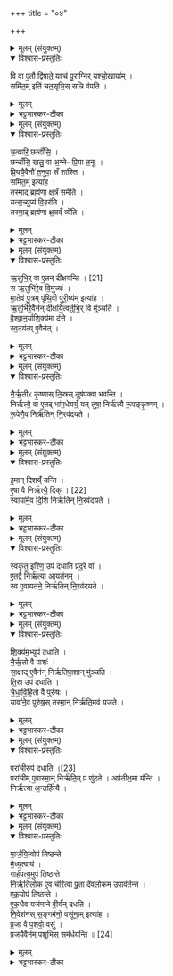 +++
title = "०४"

+++


<details><summary>मूलम् (संयुक्तम्)</summary>

वि वा ए॒तौ द्वि॑षाते॒ यश्च॑ पु॒राग्निर्यश्चो॒खायाँ॒ समि॑त॒मिति॑ चत॒सृभि॒स्सन्नि व॑पति
</details>

<details open><summary>विश्वास-प्रस्तुतिः</summary>

वि वा ए॒तौ द्वि॑षाते॒ यश्च॑ पु॒राग्निर् यश्चो॒खाया॑म् ।   
समि॑त॒म् इति॑ चत॒सृभि॒स् सन्नि व॑पति ।  
</details>

<details><summary>मूलम्</summary>

वि वा ए॒तौ द्वि॑षाते॒ यश्च॑ पु॒राग्निर् यश्चो॒खाया॑म् ।   
समि॑त॒म् इति॑ चत॒सृभि॒स् सन्नि व॑पति ।  
</details>

<details><summary>भट्टभास्कर-टीका</summary>

1वि वा इत्यादि ॥ पुरातनो गार्हपत्याग्निः प्रतिसमेधीयः उख्योऽन्यः । एतौ सह न्युप्यमानौ द्विषाते । तस्मात् 'समितं' इति चतसृभिः संनिवपति । एतदुक्तं भवति - उख्यमध्वर्युरादत्ते । प्रतिसमेधनीयं प्रतिप्रस्थाता । तौ पुरस्तात् प्रत्यञ्चौ गार्हपत्यचितौ अग्नी संनिवपत इति ॥
</details>

<details><summary>मूलम् (संयुक्तम्)</summary>

च॒त्वारि॒ छन्दाँ॑सि॒ छन्दाँ॑सि॒ खलु॒ वा अ॒ग्नेᳶ प्रि॒या त॒नूᳶ प्रि॒ययै॒वैनौ॑ त॒नुवा॒ सँ शा॑स्ति॒ समि॑त॒मित्या॑ह॒ तस्मा॒द्ब्रह्म॑णा क्ष॒त्रँ समे॑ति॒ यत्स॒न्न्युप्य॑ वि॒हर॑ति॒ तस्मा॒द्ब्रह्म॑णा क्ष॒त्रव्व्ँये॑त्य्
</details>

<details open><summary>विश्वास-प्रस्तुतिः</summary>

च॒त्वारि॒ छन्दाँ॑सि॒ ।   
छन्दाँ॑सि॒ खलु॒ वा अ॒ग्नेᳶ प्रि॒या त॒नूः ।  
प्रि॒ययै॒वैनौ॑ त॒नुवा॒ सँ शा॑स्ति ।  
समि॑त॒म् इत्या॑ह ।  
तस्मा॒द् ब्रह्म॑णा क्ष॒त्रँ समे॑ति ।  
यत्स॒न्न्युप्य॑ वि॒हर॑ति ।  
तस्मा॒द् ब्रह्म॑णा क्ष॒त्रव्ँ व्ये॑ति ।  
</details>

<details><summary>मूलम्</summary>

च॒त्वारि॒ छन्दाँ॑सि॒ ।   
छन्दाँ॑सि॒ खलु॒ वा अ॒ग्नेᳶ प्रि॒या त॒नूः ।  
प्रि॒ययै॒वैनौ॑ त॒नुवा॒ सँ शा॑स्ति ।  
समि॑त॒म् इत्या॑ह ।  
तस्मा॒द् ब्रह्म॑णा क्ष॒त्रँ समे॑ति ।  
यत्स॒न्न्युप्य॑ वि॒हर॑ति ।  
तस्मा॒द् ब्रह्म॑णा क्ष॒त्रव्ँ व्ये॑ति ।  
</details>

<details><summary>भट्टभास्कर-टीका</summary>

2चत्वारीत्यीदि ॥ गतम् । तस्मादिति । अग्न्योः सुसङ्गतत्वेन ब्रह्मक्षत्रयोः सुसङ्गतत्वम् । व्येतीति । संन्युप्य सह न्युप्य विहरणात् ब्रह्माधीनप्रकाशं पृथक्त्वेन स्थितं क्षत्रमिति ॥
</details>

<details><summary>मूलम् (संयुक्तम्)</summary>

ऋ॒तुभिः॑ [21]  
वा ए॒तन्दी॑क्षयन्ति॒ स ऋ॒तुभि॑रे॒व वि॒मुच्यो॑ मा॒तेव॑ पु॒त्रम्पृ॑थि॒वी पु॑री॒ष्य॑मित्या॑ह॒र्तुभि॑रे॒वैन॑न्दीक्षयि॒त्वर्तुभि॒र्वि मु॑ञ्चति वैश्वान॒र्या शि॒क्य॑मा द॑त्ते स्व॒दय॑त्ये॒वैन॑न्
</details>

<details open><summary>विश्वास-प्रस्तुतिः</summary>

ऋ॒तुभि॒र्  वा ए॒तन् दी॑क्षयन्ति । [21]  
स ऋ॒तुभि॑रे॒व वि॒मुच्यः॑ ।  
मा॒तेव॑ पु॒त्रम् पृ॑थि॒वी पु॑री॒ष्य॑म् इत्या॑ह ।  
ऋ॒तुभि॑रे॒वैन॑न् दीक्षयि॒त्वर्तुभि॒र् वि मु॑ञ्चति ।  
वै॒श्वा॒न॒र्याशि॒क्य॑मा द॑त्ते ।  
स्व॒दय॑त्य् ए॒वैन॑त् ।  
</details>

<details><summary>मूलम्</summary>

ऋ॒तुभि॒र्  वा ए॒तन् दी॑क्षयन्ति । [21]  
स ऋ॒तुभि॑रे॒व वि॒मुच्यः॑ ।  
मा॒तेव॑ पु॒त्रम् पृ॑थि॒वी पु॑री॒ष्य॑म् इत्या॑ह ।  
ऋ॒तुभि॑रे॒वैन॑न् दीक्षयि॒त्वर्तुभि॒र् वि मु॑ञ्चति ।  
वै॒श्वा॒न॒र्याशि॒क्य॑मा द॑त्ते ।  
स्व॒दय॑त्य् ए॒वैन॑त् ।  
</details>

<details><summary>भट्टभास्कर-टीका</summary>

3ऋतुभिर्वा इत्यादि ॥ यथोक्तं 'षड्भिर्दीक्षयति' इत्यादि । स इदानीं ऋतुभिरेव विमुच्यः विमोक्तव्यः । छान्दसः क्विप् । तस्मात् 'मातेव पुत्रं' इति शिक्यात् उखां निरूहति । अग्नियजमानयोरभेद उपचर्यते । ऋतुभिरेव कृतदीक्षस्य ऋतुभिरेव विमोकः कृतो भवति 'ऋतुभिः सविदानः' इति दर्शनात् । संवेदनमैकमत्यम् । स्वदयत्येवेति । वैश्वानरसम्बन्धात् स्वाद्वेव करोत्येनच्छिक्यं यजमानस्य ॥
</details>

<details><summary>मूलम् (संयुक्तम्)</summary>

नैर्ऋ॒तीᳵ कृ॒ष्णास्ति॒स्रस्तुष॑पक्वा भवन्ति॒ निर्ऋ॑त्यै॒ वा ए॒तद्भा॑ग॒धेयय्ँ॒यत्तुषा॒ निर्ऋ॑त्यै रू॒पङ्कृ॒ष्णँ रू॒पेणै॒व निर्ऋ॑तिन्नि॒रव॑दयत
</details>

<details open><summary>विश्वास-प्रस्तुतिः</summary>

नै॒र्ऋ॒तीᳵ कृ॒ष्णास् ति॒स्रस् तुष॑पक्वा भवन्ति ।   
निर्ऋ॑त्यै॒ वा ए॒तद् भा॑ग॒धेयय्ँ॒ यत् तुषा॒ निर्ऋ॑त्यै रू॒पङ्कृ॒ष्णम् ।  
रू॒पेणै॒व निर्ऋ॑तिन् नि॒रव॑दयते ।  
</details>

<details><summary>मूलम्</summary>

नै॒र्ऋ॒तीᳵ कृ॒ष्णास् ति॒स्रस् तुष॑पक्वा भवन्ति ।   
निर्ऋ॑त्यै॒ वा ए॒तद् भा॑ग॒धेयय्ँ॒ यत् तुषा॒ निर्ऋ॑त्यै रू॒पङ्कृ॒ष्णम् ।  
रू॒पेणै॒व निर्ऋ॑तिन् नि॒रव॑दयते ।  
</details>

<details><summary>भट्टभास्कर-टीका</summary>

4नैरृतीरित्यादि ॥ नैरृत्यः । पूर्ववत्पूर्वसवर्णदीर्घत्वम् । तिस्र इति । 'तिसृभ्यो जसः' इति उदात्तत्वम् । तुषैः पक्वाः तुषपक्वाः । तृतीयायाः पूर्वपदप्रकृतिस्वरत्वम् । निरृत्या इति षष्ठ्यर्थे चतुर्थी । निरवदयत इति । निपूर्वात्सा(?) निस्सारयति । रूपेणेति । रूपानुसारेण गच्छति ॥
</details>

<details><summary>मूलम् (संयुक्तम्)</summary>

इ॒मान्दिशय्ँ॑यन्त्ये॒षा [22]  
वै निर्ऋ॑त्यै॒ दिक्स्वाया॑मे॒व दि॒शि निर्ऋ॑तिन्नि॒रव॑दयते॒
</details>

<details open><summary>विश्वास-प्रस्तुतिः</summary>

इ॒मान् दिशय्ँ॑ यन्ति ।  
ए॒षा  वै निर्ऋ॑त्यै॒ दिक् । [22]   
स्वाया॑मे॒व दि॒शि निर्ऋ॑तिन् नि॒रव॑दयते ।  
</details>

<details><summary>मूलम्</summary>

इ॒मान् दिशय्ँ॑ यन्ति ।  
ए॒षा  वै निर्ऋ॑त्यै॒ दिक् । [22]   
स्वाया॑मे॒व दि॒शि निर्ऋ॑तिन् नि॒रव॑दयते ।  
</details>

<details><summary>भट्टभास्कर-टीका</summary>

5इमामिति ॥ दक्षिणापरामङ्गुल्या निर्दिशति । एषा वा इत्यादि । गतम् ॥
</details>

<details><summary>मूलम् (संयुक्तम्)</summary>

स्वकृ॑त॒ इरि॑ण॒ उप॑ दधाति प्रद॒रे वै॒तद्वै निर्ऋ॑त्या आ॒यत॑नँ॒ स्व ए॒वायत॑ने॒ निर्ऋ॑तिन्नि॒रव॑दयते
</details>

<details open><summary>विश्वास-प्रस्तुतिः</summary>

स्वकृ॑त॒ इरि॑ण॒ उप॑ दधाति प्रद॒रे वा॑ ।   
ए॒तद्वै निर्ऋ॑त्या आ॒यत॑नम् ।  
स्व ए॒वायत॑ने॒ निर्ऋ॑तिन् नि॒रव॑दयते ।  
</details>

<details><summary>मूलम्</summary>

स्वकृ॑त॒ इरि॑ण॒ उप॑ दधाति प्रद॒रे वा॑ ।   
ए॒तद्वै निर्ऋ॑त्या आ॒यत॑नम् ।  
स्व ए॒वायत॑ने॒ निर्ऋ॑तिन् नि॒रव॑दयते ।  
</details>

<details><summary>भट्टभास्कर-टीका</summary>

6स्वकृत इरिण इति ॥ नैसर्गिकमूषरम् । प्रदरो भूमिबिलम् । तत्र तास्तिस्र इष्टका उपदधाति ॥
</details>

<details><summary>मूलम् (संयुक्तम्)</summary>

शि॒क्य॑म॒भ्युप॑ दधाति नैर्ऋ॒तो वै पाश॑स्सा॒क्षादे॒वैन॑न्निर्ऋतिपा॒शान्मु॑ञ्चति ति॒स्र उप॑ दधाति त्रेधाविहि॒तो वै पुरु॑षो॒ यावा॑ने॒व पुरु॑ष॒स्तस्मा॒न्निर्ऋ॑ति॒मव॑ यजते॒
</details>

<details open><summary>विश्वास-प्रस्तुतिः</summary>

शि॒क्य॑म॒भ्युप॑ दधाति ।   
नै॒र्ऋ॒तो वै पाशः॑ ।  
सा॒क्षाद् ए॒वैन॑न् निर्ऋतिपा॒शान् मु॑ञ्चति ।  
ति॒स्र उप॑ दधाति ।  
त्रे॒धा॒वि॒हि॒तो वै पुरु॑षः ।   
यावा॑ने॒व पुरु॑ष॒स् तस्मा॒न् निर्ऋ॑ति॒मव॑ यजते ।  
</details>

<details><summary>मूलम्</summary>

शि॒क्य॑म॒भ्युप॑ दधाति ।   
नै॒र्ऋ॒तो वै पाशः॑ ।  
सा॒क्षाद् ए॒वैन॑न् निर्ऋतिपा॒शान् मु॑ञ्चति ।  
ति॒स्र उप॑ दधाति ।  
त्रे॒धा॒वि॒हि॒तो वै पुरु॑षः ।   
यावा॑ने॒व पुरु॑ष॒स् तस्मा॒न् निर्ऋ॑ति॒मव॑ यजते ।  
</details>

<details><summary>भट्टभास्कर-टीका</summary>

7शिक्यमिति ॥ शिक्यसमीपे पराचीरुपदधाति 'नमस्सुते निरृते' इति तिसृभिः । तिस्र इति स्रादेशोन्तोदात्त इष्यते । 'उदात्तयणः' इति शस उदात्तत्वम् । त्रेधेति । त्रिभिः देहभागैः ऊर्ध्वाधोमध्यभागैः ॥
</details>

<details><summary>मूलम् (संयुक्तम्)</summary>

परा॑ची॒रुप॑ [23]  
द॒धा॒ति॒ परा॑चीमे॒वास्मा॒न्निर्ऋ॑ति॒म्प्र णु॑द॒तेऽप्र॑तीक्ष॒मा य॑न्ति॒ निर्ऋ॑त्या अ॒न्तर्हि॑त्यै
</details>

<details open><summary>विश्वास-प्रस्तुतिः</summary>

परा॑ची॒रुप॑ दधाति ।[23]  
परा॑चीम् ए॒वास्मा॒न् निर्ऋ॑ति॒म् प्र णु॑दते ।
अप्र॑तीक्ष॒मा य॑न्ति ।  
निर्ऋ॑त्या अ॒न्तर्हि॑त्यै ।  
</details>

<details><summary>मूलम्</summary>

परा॑ची॒रुप॑ दधाति ।[23]  
परा॑चीम् ए॒वास्मा॒न् निर्ऋ॑ति॒म् प्र णु॑दते ।
अप्र॑तीक्ष॒मा य॑न्ति ।  
निर्ऋ॑त्या अ॒न्तर्हि॑त्यै ।  
</details>

<details><summary>भट्टभास्कर-टीका</summary>

8पराचीरिति ॥ प्रत्यग्र इति । पराचीमिति । अपुनरावृत्ताम् । अप्रतीक्षमिति । पृष्ठतः प्रतिनिवृत्तां रक्षणमकुर्वन्तः आगच्छन्ति । आभीक्ष्ण्ये णमुल् । अन्तर्हीत्या इति । "अन्तरपरिग्रह' इति गतित्वात् 'तादौ च' इति गतेः प्रकृतिस्वत्वम् ॥
</details>

<details><summary>मूलम् (संयुक्तम्)</summary>

मार्जयि॒त्वोप॑ तिष्ठन्ते मेध्य॒त्वाय॒ गार्ह॑पत्य॒मुप॑ तिष्ठन्ते निर्ऋतिलो॒क ए॒व च॑रि॒त्वा पू॒ता दे॑वलो॒कमु॒पाव॑र्तन्त॒ एक॒योप॑ तिष्ठन्त एक॒धैव यज॑माने वी॒र्य॑न्दधति नि॒वेश॑नस्स॒ङ्गम॑नो॒ वसू॑ना॒मित्या॑ह प्र॒जा वै प॒शवो॒ वसु॑ प्र॒जयै॒वैन॑म्प॒शुभि॒स्सम॑र्धयन्ति ॥ [24]  
</details>

<details open><summary>विश्वास-प्रस्तुतिः</summary>

मा॒र्ज॒यि॒त्वोप॑ तिष्ठन्ते   
मे॒ध्य॒त्वाय॑ ।  
गार्ह॑पत्य॒मुप॑ तिष्ठन्ते   
नि॒र्ऋ॒ति॒लो॒क ए॒व च॑रि॒त्वा पू॒ता दे॑वलो॒कम् उ॒पाव॑र्तन्त ।  
एक॒योप॑ तिष्ठन्ते ।  
ए॒क॒धैव यज॑माने वी॒र्य॑न् दधति ।  
नि॒वेश॑नस् स॒ङ्गम॑नो॒ वसू॑ना॒म् इत्या॑ह ।  
प्र॒जा वै प॒शवो॒ वसु॑ ।  
प्र॒जयै॒वैन॑म् प॒शुभि॒स् सम॑र्धयन्ति ॥ [24]  
</details>

<details><summary>मूलम्</summary>

मा॒र्ज॒यि॒त्वोप॑ तिष्ठन्ते   
मे॒ध्य॒त्वाय॑ ।  
गार्ह॑पत्य॒मुप॑ तिष्ठन्ते   
नि॒र्ऋ॒ति॒लो॒क ए॒व च॑रि॒त्वा पू॒ता दे॑वलो॒कम् उ॒पाव॑र्तन्त ।  
एक॒योप॑ तिष्ठन्ते ।  
ए॒क॒धैव यज॑माने वी॒र्य॑न् दधति ।  
नि॒वेश॑नस् स॒ङ्गम॑नो॒ वसू॑ना॒म् इत्या॑ह ।  
प्र॒जा वै प॒शवो॒ वसु॑ ।  
प्र॒जयै॒वैन॑म् प॒शुभि॒स् सम॑र्धयन्ति ॥ [24]  
</details>

<details><summary>भट्टभास्कर-टीका</summary>

9मार्जयित्वोप तिष्ठन्ते इति ॥ 'असुन्वन्तं' इति द्वाभ्यां निर्ऋतिमुपतिष्ठते । गार्हपत्यमिति । 'निवेशनः' इत्येतया । निर्ऋतिलोक एवेत्यादि । गतम् ॥

इति पञ्चमे द्वितीये चतुर्थोनुवाकः ॥  
</details>
